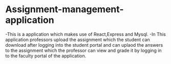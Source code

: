 # Assignment-management-application

-This is a application which makes use of React,Express and Mysql.
-In This application professors upload the assignment which the student can download after logging into the student portal and can uplaod the answers to the assignment which the professor can view and grade it by logging in to the faculty portal of the application.

